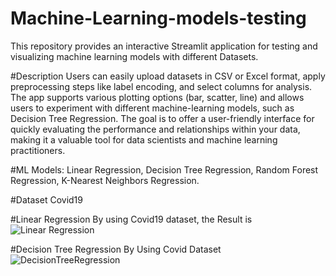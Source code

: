# Machine-Learning-models-testing
This repository provides an interactive Streamlit application for testing and visualizing machine learning models with different Datasets.

#Description
Users can easily upload datasets in CSV or Excel format, apply preprocessing steps like label encoding, and select columns for analysis. The app supports various plotting options (bar, scatter, line) and allows users to experiment with different machine-learning models, such as Decision Tree Regression. The goal is to offer a user-friendly interface for quickly evaluating the performance and relationships within your data, making it a valuable tool for data scientists and machine learning practitioners.

#ML Models:
 Linear Regression,
 Decision Tree Regression, 
 Random Forest Regression,
 K-Nearest Neighbors Regression.

#Dataset
Covid19

 #Linear Regression
 By using Covid19 dataset, the Result is 
 ![Linear Regression](https://github.com/user-attachments/assets/7b21d5bb-b8bf-4490-80cd-c514aaaf6e2e)

#Decision Tree Regression
By Using Covid Dataset
![DecisionTreeRegression](https://github.com/user-attachments/assets/dedf2a21-9057-402e-8dfc-4c3fc062e197)
